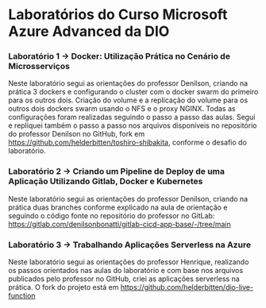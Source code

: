 # Laboratórios do Curso Microsoft Azure Advanced da DIO

### Laboratório 1 -> Docker: Utilização Prática no Cenário de Microsserviços
Neste laboratório segui as orientações do professor Denilson, criando na prática 3 dockers e configurando o cluster com o docker swarm do primeiro para os outros dois. Criação do volume e a replicação do volume para os outros dois dockers swarm usando o NFS e o proxy NGINX. Todas as configurações foram realizadas seguindo o passo a passo das aulas. Segui e repliquei também o passo a passo nos arquivos disponíveis no repositório do professor Denilson no GitHub, fork em https://github.com/helderbitten/toshiro-shibakita, conforme o desafio do laboratório.

### Laboratório 2 -> Criando um Pipeline de Deploy de uma Aplicação Utilizando Gitlab, Docker e Kubernetes
Neste laboratório segui as orientações do professor Denilson, criando na prática duas branches conforme explicado na aula de orientação e seguindo o código fonte no repositório do professor no GitLab: https://gitlab.com/denilsonbonatti/gitlab-cicd-app-base/-/tree/main

### Laboratório 3 -> Trabalhando Aplicações Serverless na Azure
Neste laboratório segui as orientações do professor Henrique, realizando os passos orientados nas aulas do laboratório e com base nos arquivos publicados pelo professor no GitHub, criei as aplicações serverless na prática. O fork do projeto está em https://github.com/helderbitten/dio-live-function
